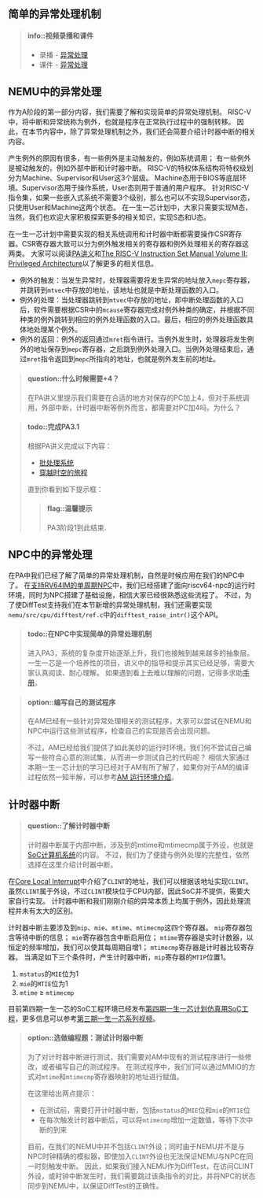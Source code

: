 ## 简单的异常处理机制

> #### info::视频录播和课件
> * 录播 - [异常处理](https://www.bilibili.com/video/BV1Le411P7t3/)
> * 课件 - [异常处理](https://ysyx.oscc.cc/slides/2205/15.html#/)

## NEMU中的异常处理
作为A阶段的第一部分内容，我们需要了解和实现简单的异常处理机制。
RISC-V中，将中断和异常统称为例外，也就是程序在正常执行过程中的强制转移。
因此，在本节内容中，除了异常处理机制之外，我们还会简要介绍计时器中断的相关内容。

产生例外的原因有很多，有一些例外是主动触发的，例如系统调用；
有一些例外是被动触发的，例如外部中断和计时器中断。
RISC-V的特权体系结构将特权级划分为Machine、Supervisor和User这3个层级。
Machine态用于BIOS等底层环境。Supervisor态用于操作系统，User态则用于普通的用户程序。
针对RISC-V指令集，如果一些嵌入式系统不需要3个级别，那么也可以不实现Supervisor态，只使用User和Machine这两个状态。
在一生一芯计划中，大家只需要实现M态，当然，我们也欢迎大家积极探索更多的相关知识，实现S态和U态。

在一生一芯计划中需要实现的相关系统调用和计时器中断都需要操作CSR寄存器。CSR寄存器大致可以分为例外触发相关的寄存器和例外处理相关的寄存器这两类。
大家可以阅读[PA讲义](https://ysyx.oscc.cc/docs/ics-pa/PA3.html)和[The RISC-V Instruction Set Manual Volume II: Privileged Architecture](https://github.com/riscv/riscv-isa-manual/releases/download/Priv-v1.12/riscv-privileged-20211203.pdf)以了解更多的相关信息。
* 例外的触发：当发生异常时，处理器需要将发生异常的地址放入`mepc`寄存器，并跳转到`mtvec`中存放的地址，该地址也就是中断处理函数的入口。
* 例外的处理：当处理器跳转到`mtvec`中存放的地址，即中断处理函数的入口后，软件需要根据CSR中的`mcause`寄存器完成对例外种类的确定，并根据不同种类的例外跳转到相应的例外处理函数的入口。最后，相应的例外处理函数具体地处理某个例外。
* 例外的返回：例外的返回通过`mret`指令进行。当例外发生时，处理器将发生例外的地址保存到`mepc`寄存器，之后跳到例外处理入口。当例外处理结束后，通过`mret`指令返回到`mepc`所指向的地址，也就是例外发生前的地址。

> #### question::什么时候需要+4？
> 在PA讲义里提示我们需要在合适的地方对保存的PC加上4，但对于系统调用，外部中断，计时器中断等例外而言，都需要对PC加4吗，为什么？

> #### todo::完成PA3.1
> 根据PA讲义完成以下内容：
>
> * [批处理系统](../../ics-pa/3.1.html)
> * [穿越时空的旅程](../../ics-pa/3.2.html)
>
> 直到你看到如下提示框：
> > #### flag::温馨提示
> > PA3阶段1到此结束.

## NPC中的异常处理
在PA中我们已经了解了简单的异常处理机制，自然是时候应用在我们的NPC中了。
在[支持RV64IM的单周期NPC](../baseline/1.5.md)中，我们已经搭建了面向riscv64-npc的运行时环境，同时为NPC搭建了基础设施，相信大家已经很熟悉这些流程了。
不过，为了使DiffTest支持我们在本节新增的异常处理机制，我们还需要实现`nemu/src/cpu/difftest/ref.c`中的`difftest_raise_intr()`这个API。

> #### todo::在NPC中实现简单的异常处理机制
> 进入PA3，系统的复杂度开始逐渐上升，我们也接触到越来越多的抽象层。
> 一生一芯是一个培养性的项目，讲义中的指导和提示其实已经足够，需要大家认真阅读、耐心理解。
> 如果遇到看上去难以理解的问题，记得多求助[手册](https://github.com/riscv/riscv-isa-manual)。

> #### option::编写自己的测试程序
> 在AM已经有一些针对异常处理相关的测试程序，大家可以尝试在NEMU和NPC中运行这些测试程序，检查自己的实现是否会出现问题。
>
> 不过，AM已经给我们提供了如此美妙的运行时环境，我们何不尝试自己编写一些符合心意的测试集，从而进一步测试自己的代码呢？
> 相信大家通过本期一生一芯计划的学习已经对于AM有所了解了，如果你对于AM的编译过程依然一知半解，可以参考[AM 运行环境介绍](https://oscpu.github.io/ysyx/events/events.html?EID=2021-07-13_AM_Difftest)。

## 计时器中断
> #### question::了解计时器中断
> 计时器中断属于内部中断，涉及到的mtime和mtimecmp属于外设，也就是[SoC计算机系统](./2.5.md)的内容。
> 不过，我们为了便捷与例外处理的完整性，依然选择在这里介绍计时器中断。

在[Core Local Interrupt](https://chromitem-soc.readthedocs.io/en/latest/clint.html)中介绍了`CLINT`的地址，我们可以根据该地址实现`CLINT`。
虽然`CLINT`属于外设，不过`CLINT`模块位于CPU内部，因此SoC并不提供，需要大家自行实现。
计时器中断和我们刚刚介绍的异常本质上均属于例外，因此处理流程并未有太大的区别。

计时器中断主要涉及到`mip`、`mie`、`mtime`、`mtimecmp`这四个寄存器。
`mip`寄存器包含等待中断的信息；
`mie`寄存器包含中断启用位；
`mtime`寄存器是实时计数器，以恒定的频率增加，我们可以使其每周期自增1；
`mtimecmp`寄存器是计时器比较寄存器。
当满足如下三个条件时，产生计时器中断，`mip`寄存器的`MTIP`位置1。
1. `mstatus`的`MIE`位为1
2. `mie`的`MTIE`位为1
3. `mtime` ≥ `mtimecmp`

目前第四期一生一芯的SoC工程环境已经发布[第四期一生一芯计划仿真用SoC工程](https://github.com/OSCPU/ysyxSoC)，更多信息可以参考[第三期一生一芯系列视频](https://www.bilibili.com/video/BV1PU4y1V7X3?p=23&vd_source=38024886289f4efc2c6167eacd5361b7)。

> #### option::选做编程题：测试计时器中断
> 为了对计时器中断进行测试，我们需要对AM中现有的测试程序进行一些修改，或者编写自己的测试程序。
> 在测试程序中，我们们可以通过MMIO的方式对`mtime`和`mtimecmp`寄存器映射的地址进行赋值。
>
> 在这里给出两点提示：
> * 在测试前，需要打开计时器中断，包括`mstatus`的`MIE`位和`mie`的`MTIE`位
> * 在每次触发计时器中断后，可以将`mtimecmp`增加一定数值，等待下次中断的到来
>
> 目前，在我们的NEMU中并不包括`CLINT`外设；同时由于NEMU并不是与NPC时钟精确的模拟器，即使加入`CLINT`外设也无法保证NEMU与NPC在同一时刻触发中断。
> 因此，如果我们接入NEMU作为DiffTest，在访问CLINT外设，或时钟中断发生时，我们需要跳过该条指令的对比，并将NPC的状态同步到NEMU中，以保证DiffTest的正确性。

